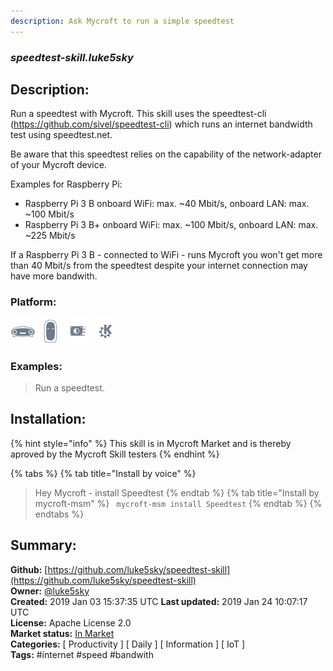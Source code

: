 ```yaml
---
description: Ask Mycroft to run a simple speedtest
---
```


### _speedtest-skill.luke5sky_  
## Description:  
Run a speedtest with Mycroft.
This skill uses the speedtest-cli (https://github.com/sivel/speedtest-cli) which runs an internet bandwidth test using speedtest.net.

Be aware that this speedtest relies on the capability of the network-adapter of your Mycroft device.

Examples for Raspberry Pi:
- Raspberry Pi 3 B  onboard WiFi: max. ~40 Mbit/s, onboard LAN: max. ~100 Mbit/s
- Raspberry Pi 3 B+ onboard WiFi: max. ~100 Mbit/s, onboard LAN: max. ~225 Mbit/s

If a Raspberry Pi 3 B - connected to WiFi - runs Mycroft you won't get more than 40 Mbit/s from the speedtest despite your internet connection may have more bandwith.  
  
  
### Platform:  
 ![Mark I](../.gitbook/assets/mark-1-icon.png)  ![Mark II](../.gitbook/assets/mark-2-icon.png)  ![Picroft](../.gitbook/assets/picroft-icon.png)  ![plasmoid](../.gitbook/assets/kde.png)   
### Examples:  
> Run a speedtest.  
  
## Installation:  
{% hint style="info" %}
This skill is in Mycroft Market and is thereby aproved by the Mycroft Skill testers
{% endhint %}
    
{% tabs %}
{% tab title="Install by voice" %}
> Hey Mycroft - install Speedtest
{% endtab %}
  {% tab title="Install by mycroft-msm" %}
``` mycroft-msm install Speedtest```
{% endtab %}
  {% endtabs %}
    
## Summary:  
**Github:** [https://github.com/luke5sky/speedtest-skill](https://github.com/luke5sky/speedtest-skill)  
**Owner:** [@luke5sky](https://github.com/luke5sky)  
**Created:** 2019 Jan 03 15:37:35 UTC  **Last updated:** 2019 Jan 24 10:07:17 UTC  
**License:** Apache License 2.0  
**Market status:** [In Market](https://market.mycroft.ai/skill/speedtest)  
**Categories:** [ Productivity ] [ Daily ] [ Information ] [ IoT ]   
**Tags:** \#ínternet \#speed \#bandwith   
